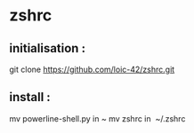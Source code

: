 zshrc
=====

initialisation :
----------------

git clone https://github.com/loic-42/zshrc.git


install :
---------

mv powerline-shell.py in ~
mv zshrc in  ~/.zshrc






